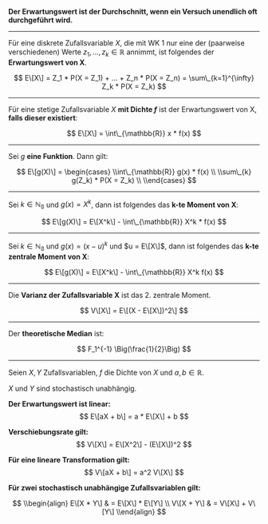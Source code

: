 **Der Erwartungswert ist der Durchschnitt, wenn ein Versuch unendlich oft durchgeführt wird.**

---

Für eine diskrete Zufallsvariable $X$, die mit WK 1 nur eine der (paarweise verschiedenen) Werte $z_1,...,z_k \in \mathbb{R}$ annimmt, ist folgendes der **Erwartungswert von X**.

$$
E\[X\] = Z_1 * P(X = Z_1) + ... + Z_n * P(X = Z_n) = \sum\_{k=1}^{\infty} Z_k * P(X = Z_k)
$$

---

Für eine stetige Zufallsvariable $X$ **mit Dichte $f$** ist der Erwartungswert von X, **falls dieser existiert**:

$$
E\[X\] = \int\_{\mathbb{R}} x * f(x)
$$

---

Sei $g$ **eine Funktion**. Dann gilt:

$$
E\[g(X)\] = \begin{cases}
\\int\_{\mathbb{R}} g(x) * f(x)
\\
\\sum\_{k} g(Z_k) * P(X = Z_k)
\\
\\end{cases}
$$

---

Sei $k \in \mathbb{N_0}$ und $g(x) = X^k$, dann ist folgendes das **k-te Moment von X**:

$$
E\[g(X)\] = E\[X^k\] - \int\_{\mathbb{R}} X^k * f(x)
$$

---

Sei $k \in \mathbb{N_0}$ und $g(x) = (x-u)^k$ und $u = E\[X\]$, dann ist folgendes das **k-te zentrale Moment von X**:

$$
E\[g(X)\] = E\[X^k\] - \int\_{\mathbb{R}} X^k f(x)
$$

---

Die **Varianz der Zufallsvariable X** ist das 2. zentrale Moment.

$$
V\[X\] = E\[(X - E\[X\])^2\]
$$

---

Der **theoretische Median** ist:

$$
F_1^{-1} \Big(\frac{1}{2}\Big)
$$

---

Seien $X, Y$ Zufallsvariablen, $f$ die Dichte von $X$ und $a,b \in \mathbb{R}$.

$X$ und $Y$ sind stochastisch unabhängig.

**Der Erwartungswert ist linear:**
$$
E\[aX + b\] = a * E\[X\] + b
$$

**Verschiebungsrate gilt:**
$$
V\[X\] = E\[X^2\] - (E\[X\])^2
$$

**Für eine lineare Transformation gilt:**
$$
V\[aX + b\] = a^2 V\[X\]
$$

**Für zwei stochastisch unabhängige Zufallsvariablen gilt:**

$$
\\begin{align}
E\[X * Y\] & = E\[X\] * E\[Y\] \\
V\[X + Y\] & = V\[X\] + V\[Y\]
\\end{align}
$$
